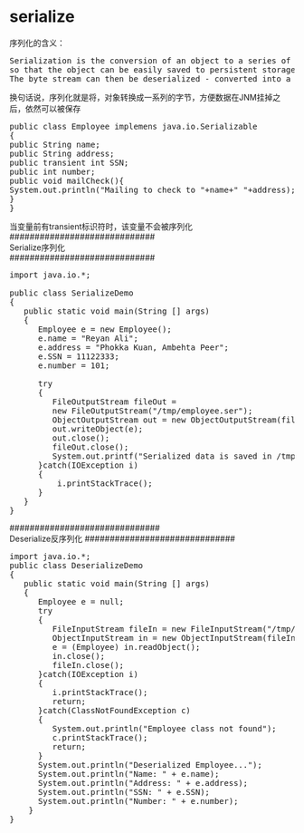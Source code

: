 # serialize
序列化的含义：<br/>
<pre>
Serialization is the conversion of an object to a series of bytes, 
so that the object can be easily saved to persistent storage or streamed across a communication link.
The byte stream can then be deserialized - converted into a replica of the original object.
</pre>
换句话说，序列化就是将，对象转换成一系列的字节，方便数据在JNM挂掉之后，依然可以被保存<br/>
<pre>
public class Employee implemens java.io.Serializable
{
public String name;
public String address;
public transient int SSN;
public int number;
public void mailCheck(){
System.out.println("Mailing to check to "+name+" "+address);
}
}
</pre>
当变量前有transient标识符时，该变量不会被序列化<br/>
#############################<br/>
Serialize序列化<br/>
#############################<br/>
<pre>
import java.io.*;

public class SerializeDemo
{
   public static void main(String [] args)
   {
      Employee e = new Employee();
      e.name = "Reyan Ali";
      e.address = "Phokka Kuan, Ambehta Peer";
      e.SSN = 11122333;
      e.number = 101;
      
      try
      {
         FileOutputStream fileOut =
         new FileOutputStream("/tmp/employee.ser");
         ObjectOutputStream out = new ObjectOutputStream(fileOut);
         out.writeObject(e);
         out.close();
         fileOut.close();
         System.out.printf("Serialized data is saved in /tmp/employee.ser");
      }catch(IOException i)
      {
          i.printStackTrace();
      }
   }
}
</pre>
##############################<br/>
Deserialize反序列化
##############################<br/>
<pre>
import java.io.*;
public class DeserializeDemo
{
   public static void main(String [] args)
   {
      Employee e = null;
      try
      {
         FileInputStream fileIn = new FileInputStream("/tmp/employee.ser");
         ObjectInputStream in = new ObjectInputStream(fileIn);
         e = (Employee) in.readObject();
         in.close();
         fileIn.close();
      }catch(IOException i)
      {
         i.printStackTrace();
         return;
      }catch(ClassNotFoundException c)
      {
         System.out.println("Employee class not found");
         c.printStackTrace();
         return;
      }
      System.out.println("Deserialized Employee...");
      System.out.println("Name: " + e.name);
      System.out.println("Address: " + e.address);
      System.out.println("SSN: " + e.SSN);
      System.out.println("Number: " + e.number);
    }
}
</pre>
